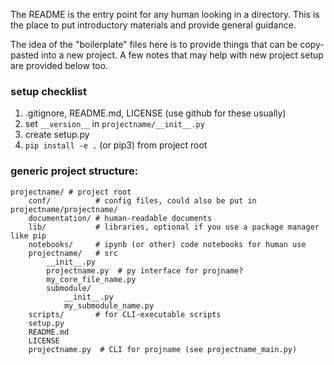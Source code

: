 The README is the entry point for any human looking in a directory.
This is the place to put introductory materials and provide general guidance.

The idea of the "boilerplate" files here is to provide things that can be copy-pasted into a new project.
A few notes that may help with new project setup are provided below too.

### setup checklist
1. .gitignore, README.md, LICENSE (use github for these usually)
2. set `__version__` in `projectname/__init__.py`
2. create setup.py
3. `pip install -e .`  (or pip3) from project root

### generic project structure:
```
projectname/ # project root
    conf/          # config files, could also be put in projectname/projectname/
    documentation/ # human-readable documents
    lib/           # libraries, optional if you use a package manager like pip
    notebooks/     # ipynb (or other) code notebooks for human use
    projectname/   # src
        __init__.py
        projectname.py  # py interface for projname?
        my_core_file_name.py
        submodule/
            __init__.py
            my_submodule_name.py
    scripts/       # for CLI-executable scripts
    setup.py              
    README.md
    LICENSE
    projectname.py  # CLI for projname (see projectname_main.py)
```
